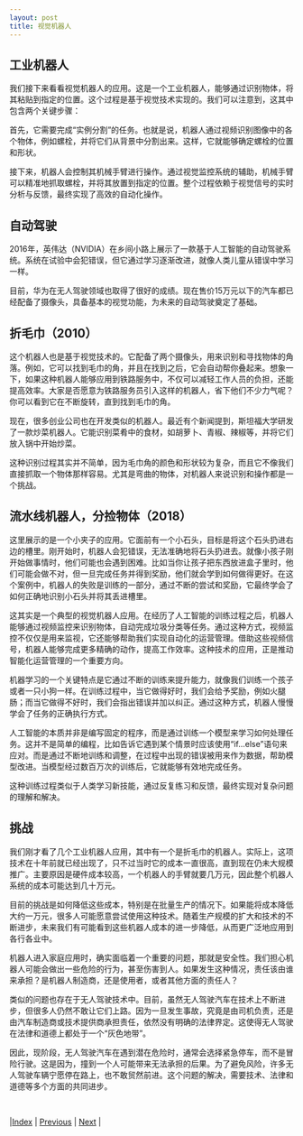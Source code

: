 ```yaml
---
layout: post
title: 视觉机器人
---
```


## 工业机器人

我们接下来看看视觉机器人的应用。这是一个工业机器人，能够通过识别物体，将其粘贴到指定的位置。这个过程是基于视觉技术实现的。我们可以注意到，这其中包含两个关键步骤：

首先，它需要完成“实例分割”的任务。也就是说，机器人通过视频识别图像中的各个物体，例如螺栓，并将它们从背景中分割出来。这样，它就能够确定螺栓的位置和形状。

接下来，机器人会控制其机械手臂进行操作。通过视觉监控系统的辅助，机械手臂可以精准地抓取螺栓，并将其放置到指定的位置。整个过程依赖于视觉信号的实时分析与反馈，最终实现了高效的自动化操作。

## 自动驾驶

2016年，英伟达（NVIDIA）在乡间小路上展示了一款基于人工智能的自动驾驶系统。系统在试验中会犯错误，但它通过学习逐渐改进，就像人类儿童从错误中学习一样。

目前，华为在无人驾驶领域也取得了很好的成绩。现在售价15万元以下的汽车都已经配备了摄像头，具备基本的视觉功能，为未来的自动驾驶奠定了基础。

## 折毛巾（2010）

这个机器人也是基于视觉技术的。它配备了两个摄像头，用来识别和寻找物体的角落。例如，它可以找到毛巾的角，并且在找到之后，它会自动帮你叠起来。想象一下，如果这种机器人能够应用到铁路服务中，不仅可以减轻工作人员的负担，还能提高效率。大家是否愿意为铁路服务员引入这样的机器人，省下他们不少力气呢？你可以看到它在不断旋转，直到找到毛巾的角。

现在，很多创业公司也在开发类似的机器人。最近有个新闻提到，斯坦福大学研发了一款炒菜机器人。它能识别菜肴中的食材，如胡萝卜、青椒、辣椒等，并将它们放入锅中开始炒菜。

这种识别过程其实并不简单，因为毛巾角的颜色和形状较为复杂，而且它不像我们直接抓取一个物体那样容易。尤其是弯曲的物体，对机器人来说识别和操作都是一个挑战。

## 流水线机器人，分捡物体（2018）

这里展示的是一个小夹子的应用。它面前有一个小石头，目标是将这个石头扔进右边的槽里。刚开始时，机器人会犯错误，无法准确地将石头扔进去。就像小孩子刚开始做事情时，他们可能也会遇到困难。比如当你让孩子把东西放进盒子里时，他们可能会做不对，但一旦完成任务并得到奖励，他们就会学到如何做得更好。在这个案例中，机器人的失败是训练的一部分，通过不断的尝试和奖励，它最终学会了如何正确地识别小石头并将其丢进槽里。

这其实是一个典型的视觉机器人应用。在经历了人工智能的训练过程之后，机器人能够通过视频监控来识别物体，自动完成垃圾分类等任务。通过这种方式，视频监控不仅仅是用来监视，它还能够帮助我们实现自动化的运营管理。借助这些视频信号，机器人能够完成更多精确的动作，提高工作效率。这种技术的应用，正是推动智能化运营管理的一个重要方向。

机器学习的一个关键特点是它通过不断的训练来提升能力，就像我们训练一个孩子或者一只小狗一样。在训练过程中，当它做得好时，我们会给予奖励，例如火腿肠；而当它做得不好时，我们会指出错误并加以纠正。通过这种方式，机器人慢慢学会了任务的正确执行方式。

人工智能的本质并非是编写固定的程序，而是通过训练一个模型来学习如何处理任务。这并不是简单的编程，比如告诉它遇到某个情景时应该使用“if...else”语句来应对。而是通过不断地训练和调整，在过程中出现的错误被用来作为数据，帮助模型改进。当模型经过数百万次的训练后，它就能够有效地完成任务。

这种训练过程类似于人类学习新技能，通过反复练习和反馈，最终实现对复杂问题的理解和解决。

## 挑战

我们刚才看了几个工业机器人应用，其中有一个是折毛巾的机器人。实际上，这项技术在十年前就已经出现了，只不过当时它的成本一直很高，直到现在仍未大规模推广。主要原因是硬件成本较高，一个机器人的手臂就要几万元，因此整个机器人系统的成本可能达到几十万元。

目前的挑战是如何降低这些成本，特别是在批量生产的情况下。如果能将成本降低大约一万元，很多人可能愿意尝试使用这种技术。随着生产规模的扩大和技术的不断进步，未来我们有可能看到这些机器人成本的进一步降低，从而更广泛地应用到各行各业中。

机器人进入家庭应用时，确实面临着一个重要的问题，那就是安全性。我们担心机器人可能会做出一些危险的行为，甚至伤害到人。如果发生这种情况，责任该由谁来承担？是机器人制造商，还是使用者，或者其他方面的责任人？

类似的问题也存在于无人驾驶技术中。目前，虽然无人驾驶汽车在技术上不断进步，但很多人仍然不敢让它们上路。因为一旦发生事故，究竟是由司机负责，还是由汽车制造商或技术提供商承担责任，依然没有明确的法律界定。这使得无人驾驶在法律和道德上都处于一个“灰色地带”。

因此，现阶段，无人驾驶汽车在遇到潜在危险时，通常会选择紧急停车，而不是冒险行驶。这是因为，撞到一个人可能带来无法承担的后果。为了避免风险，许多无人驾驶车辆宁愿停在路上，也不敢贸然前进。这个问题的解决，需要技术、法律和道德等多个方面的共同进步。

<br/>

|[Index](./) | [Previous](6-5-vis-rail) | [Next](6-9-vis-decision) |
